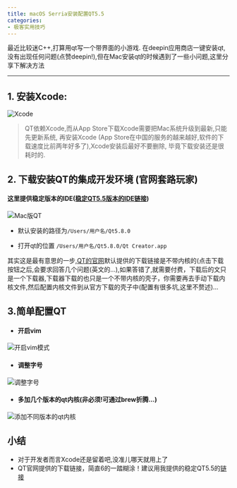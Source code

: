 ```yaml
---
title: macOS Serria安装配置QT5.5
categories:
- 极客实用技巧
---
```








最近比较迷C++,打算用qt写一个带界面的小游戏.
在deepin应用商店一键安装qt, 没有出现任何问题(点赞deepin!),但在Mac安装qt的时候遇到了一些小问题,这里分享下解决方法

---
## 1. 安装Xcode:
![Xcode](https://v2fy.com/asset/0i/jikemiji/jikemiji-md/2020-12-27-macos-serria-1609060025000.assets/1240-20201227170730104.png)

> QT依赖Xcode,而从App Store下载Xcode需要把Mac系统升级到最新,只能先更新系统, 再安装Xcode (App Store在中国的服务的越来越好,软件的下载速度比前两年好多了),Xcode安装后最好不要删除, 毕竟下载安装还是很耗时的. 

## 2. 下载安装QT的集成开发环境 (官网套路玩家)

#### 这里提供稳定版本的IDE([稳定QT5.5版本的IDE链接](http://download.qt.io/archive/qt/5.5/5.5.0/))

![Mac版QT](https://v2fy.com/asset/0i/jikemiji/jikemiji-md/2020-12-27-macos-serria-1609060025000.assets/1240-20201227170730098.png)

- 默认安装的路径为`/Users/用户名/Qt5.8.0`

- 打开qt的位置 `/Users/用户名/Qt5.8.0/Qt Creator.app`

其实这是最有意思的一步,[QT的官网](https://www.qt.io/download/)默认提供的下载链接是不带内核的(点击下载按钮之后,会要求回答几个问题(英文的...),如果答错了,就需要付费，下载后的文只是一个下载器,下载器下载的也只是一个不带内核的壳子，你需要再去手动下载内核文件,然后配置内核文件到从官方下载的壳子中(配置有很多坑,这里不赘述)...


## 3.简单配置QT

- #### 开启vim

![开启vim模式](https://v2fy.com/asset/0i/jikemiji/jikemiji-md/2020-12-27-macos-serria-1609060025000.assets/1240-20201227170730089-9060050.png)

- #### 调整字号

![调整字号](https://v2fy.com/asset/0i/jikemiji/jikemiji-md/2020-12-27-macos-serria-1609060025000.assets/1240-20201227170730059.png)

- #### 多加几个版本的qt内核(非必须!可通过brew折腾...)

![添加不同版本的qt内核](https://v2fy.com/asset/0i/jikemiji/jikemiji-md/2020-12-27-macos-serria-1609060025000.assets/1240-20201227170730089.png)

## 小结
- 对于开发者而言Xcode还是留着吧,没准儿哪天就用上了
- QT官网提供的下载链接，简直6的一踏糊涂！建议用我提供的稳定QT5.5的[链接](http://download.qt.io/archive/qt/5.5/5.5.0/)





